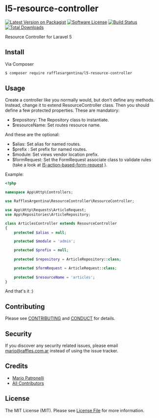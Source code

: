 # l5-resource-controller

[![Latest Version on Packagist][ico-version]][link-packagist]
[![Software License][ico-license]](LICENSE.md)
[![Build Status][ico-travis]][link-travis]
[![Total Downloads][ico-downloads]][link-downloads]

Resource Controller for Laravel 5

## Install

Via Composer

``` bash
$ composer require rafflesargentina/l5-resource-controller
```

## Usage

Create a controller like you normally would, but don't define any methods. Instead, change it to extend  ResourceController class. Then you should define a few protected properties. These are mandatory:

- $repository: The Repository class to instantiate.
- $resourceName: Set routes resource name.

And these are the optional:

- $alias: Set alias for named routes.
- $prefix : Set prefix for named routes.
- $module: Set views vendor location prefix.
- $formRequest: Set the FormRequest associate class to validate rules (take a look at [l5-action-based-form-request][link-abfr] ).

Example:

```php
<?php

namespace App\Http\Controllers;

use RafflesArgentina\ResourceController\ResourceController;

use App\Http\Requests\ArticleRequest;
use App\Repositories\ArticleRepository;

class ArticlesController extends ResourceController
{
    protected $alias = null;

    protected $module = 'admin';

    protected $prefix = null;
    
    protected $repository = ArticleRepository::class;

    protected $formRequest = ArticleRequest::class;
    
    protected $resourceName = 'articles';
}
```
And that's it :)

## Contributing

Please see [CONTRIBUTING](CONTRIBUTING.md) and [CONDUCT](CONDUCT.md) for details.

## Security

If you discover any security related issues, please email mario@raffles.com.ar instead of using the issue tracker.

## Credits

- [Mario Patronelli][link-author]
- [All Contributors][link-contributors]

## License

The MIT License (MIT). Please see [License File](LICENSE.md) for more information.

[ico-version]: https://img.shields.io/packagist/v/rafflesargentina/l5-resource-controller.svg?style=flat-square
[ico-license]: https://img.shields.io/badge/license-MIT-brightgreen.svg?style=flat-square
[ico-travis]: https://img.shields.io/travis/rafflesargentina/l5-resource-controller/master.svg?style=flat-square
[ico-downloads]: https://img.shields.io/packagist/dt/rafflesargentina/l5-resource-controller.svg?style=flat-square

[link-packagist]: https://packagist.org/packages/rafflesargentina/l5-resource-controller
[link-travis]: https://travis-ci.org/rafflesargentina/l5-resource-controller
[link-downloads]: https://packagist.org/packages/rafflesargentina/l5-resource-controller
[link-author]: https://github.com/patronelli87
[link-contributors]: ../../contributors
[link-abfr]: https://github.com/rafflesargentina/l5-action-based-form-request
